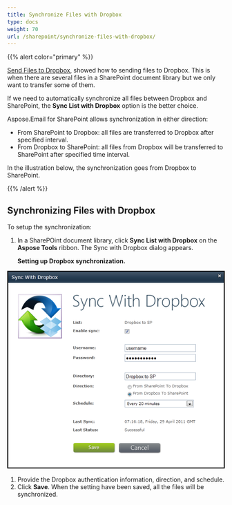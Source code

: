 ```yaml
---
title: Synchronize Files with Dropbox
type: docs
weight: 70
url: /sharepoint/synchronize-files-with-dropbox/
---
```



{{% alert color="primary" %}} 

[Send Files to Dropbox](/email/sharepoint/send-selected-files-to-dropbox/), showed how to sending files to Dropbox. This is when there are several files in a SharePoint document library but we only want to transfer some of them.

If we need to automatically synchronize all files between Dropbox and SharePoint, the **Sync List with Dropbox** option is the better choice.

Aspose.Email for SharePoint allows synchronization in either direction:

- From SharePoint to Dropbox: all files are transferred to Dropbox after specified interval.
- From Dropbox to SharePoint: all files from Dropbox will be transferred to SharePoint after specified time interval.

In the illustration below, the synchronization goes from Dropbox to SharePoint. 

{{% /alert %}} 
## **Synchronizing Files with Dropbox**
To setup the synchronization:

1. In a SharePOint document library, click **Sync List with Dropbox** on the **Aspose Tools** ribbon. The Sync with Dropbox dialog appears. 

   **Setting up Dropbox synchronization.** 

![todo:image_alt_text](synchronize-files-with-dropbox_1.png)




1. Provide the Dropbox authentication information, direction, and schedule.
1. Click **Save**. When the setting have been saved, all the files will be synchronized. 
